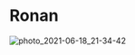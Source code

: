 # Ronan

![photo_2021-06-18_21-34-42](https://user-images.githubusercontent.com/86233883/122749399-92cc0d00-d28d-11eb-9416-b779a473389d.jpg)

